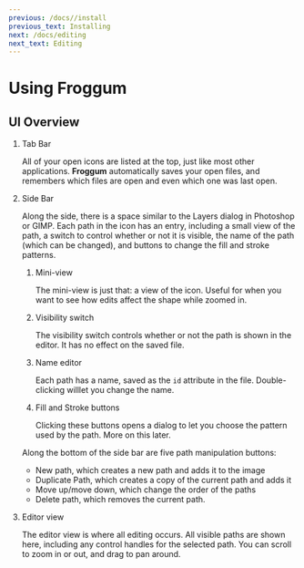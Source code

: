 ```yaml
---
previous: /docs//install
previous_text: Installing
next: /docs/editing
next_text: Editing
---
```


# Using Froggum

## UI Overview

1. Tab Bar

    All of your open icons are listed at the top, just like most other
    applications. **Froggum** automatically saves your open files, and remembers
    which files are open and even which one was last open.

2. Side Bar

    Along the side, there is a space similar to the Layers dialog in Photoshop
    or GIMP. Each path in the icon has an entry, including a small view of the
    path, a switch to control whether or not it is visible, the name of the path
    (which can be changed), and buttons to change the fill and stroke patterns.

    1. Mini-view

        The mini-view is just that: a view of the icon. Useful for when you want
        to see how edits affect the shape while zoomed in.

    2. Visibility switch

        The visibility switch controls whether or not the path is shown in the
        editor. It has no effect on the saved file.

    3. Name editor

        Each path has a name, saved as the `id` attribute in the file.
        Double-clicking willlet you change the name.

    4. Fill and Stroke buttons

        Clicking these buttons opens a dialog to let you choose the pattern used
        by the path. More on this later.

    Along the bottom of the side bar are five path manipulation buttons:

    * New path, which creates a new path and adds it to the image
    * Duplicate Path, which creates a copy of the current path and adds it
    * Move up/move down, which change the order of the paths
    * Delete path, which removes the current path.

3. Editor view

    The editor view is where all editing occurs. All visible paths are shown
    here, including any control handles for the selected path. You can scroll to
    zoom in or out, and drag to pan around.
